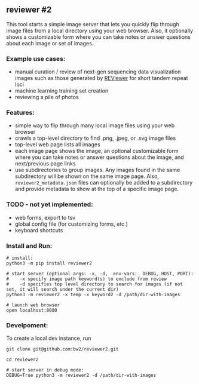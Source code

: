 ## reviewer #2

This tool starts a simple image server that lets you quickly flip through image files from a local directory using your web browser.
Also, it optionally shows a customizable form where you can take notes or answer questions about each image or set of images. 


### Example use cases:
- manual curation / review of next-gen sequencing data visualization images such as those generated by [REViewer](https://www.illumina.com/science/genomics-research/reviewer-visualizing-alignments-short-reads-long-repeat.html) for short tandem repeat loci
- machine learning training set creation
- reviewing a pile of photos

### Features:

- simple way to flip through many local image files using your web browser
- crawls a top-level directory to find .png, .jpeg, or .svg image files
- top-level web page lists all images
- each image page shows the image, an optional customizable form where you can take notes or answer questions about the image, and next/previous page links
- use subdirectories to group images. Any images found in the same subdirectory will be shown on the same image page. Also, `reviewer2_metadata.json` files can optionally be added to a subdirectory and provide metadata to show at the top of a specific image page.

### TODO - not yet implemented:

- web forms, export to tsv
- global config file (for customizing forms, etc.)
- keyboard shortcuts

### Install and Run:

```
# install:
python3 -m pip install reviewer2  

# start server (optional args: -x, -d,  env-vars:  DEBUG, HOST, PORT): 
#    -x specify image path keyword(s) to exclude from review  
#    -d specifies top level directory to search for images (if not set, it will search under the current dir)
python3 -m reviewer2 -x temp -x keyword2 -d /path/dir-with-images  

# launch web browser
open localhost:8080
```

### Develpoment:

To create a local dev instance, run

```
git clone git@github.com:bw2/reviewer2.git

cd reviewer2

# start server in debug mode:
DEBUG=True python3 -m reviewer2 -d /path/dir-with-images
```
